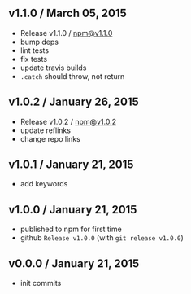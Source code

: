 

## v1.1.0 / March 05, 2015
- Release v1.1.0 / npm@v1.1.0
- bump deps
- lint tests
- fix tests
- update travis builds
- `.catch` should throw, not return

## v1.0.2 / January 26, 2015
- Release v1.0.2 / npm@v1.0.2
- update reflinks
- change repo links

## v1.0.1 / January 21, 2015
- add keywords

## v1.0.0 / January 21, 2015
- published to npm for first time
- github `Release v1.0.0` (with `git release v1.0.0`)

## v0.0.0 / January 21, 2015
- init commits


